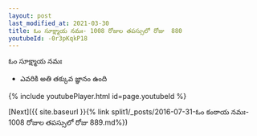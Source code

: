 ```yaml
---
layout: post
last_modified_at: 2021-03-30
title: ఓం సూక్ష్మాయ నమః- 1008 రోజుల తపస్సులో రోజు  880
youtubeId: -0r3pKqkP18
---
```

 
 
 ఓం సూక్ష్మాయ నమః  
 
 -  ఎవరికి అతి తక్కువ జ్ఞానం ఉంది 
 
  
 
  
 
 
 
 
 
 


{% include youtubePlayer.html id=page.youtubeId %}
 
[Next]({{ site.baseurl }}{% link  split1/_posts/2016-07-31-ఓం కంఠాయ నమః- 1008 రోజుల తపస్సులో రోజు  889.md%})
 
